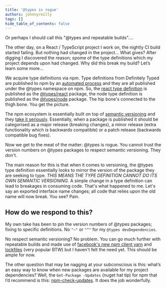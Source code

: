 ```yaml
---
title: '@types is rogue'
authors: johnnyreilly
tags: []
hide_table_of_contents: false
---
```


Or perhaps I should call this "@types and repeatable builds"....

<!--truncate-->

The other day, on a React / TypeScript project I work on, the nightly CI build started failing. But nothing had changed in the project... What gives? After digging I discovered the reason; spome of the type definitions which my project depends upon had changed. Why did this break my build? Let’s learn some more...

We acquire type definitions via npm. Type definitions from Definitely Typed are published to npm by an [automated process](https://github.com/Microsoft/types-publisher) and they are all published under the @types namespace on npm. So, the [react type definition](https://www.npmjs.com/package/react) is published as the [@types/react](https://www.npmjs.com/package/@types/react) package, the node type definition is published as the [@types/node](https://www.npmjs.com/package/@types/node) package. The hip bone's connected to the thigh bone. You get the picture.

The npm ecosystem is essentially built on top of [semantic versioning](http://semver.org/) and they [take it seriously](https://docs.npmjs.com/getting-started/semantic-versioning). Essentially, when a package is published it should be categorised as a major release (breaking changes), a minor release (extra functionality which is backwards compatible) or a patch release (backwards compatible bug fixes).

Now we get to the meat of the matter: @types is rogue. You cannot trust the version numbers on @types packages to respect semantic versioning. They don't.

The main reason for this is that when it comes to versioning, the @types type definition essentially looks to mirror the version of the package they are seeking to type. _THIS MEANS THE TYPE DEFINITION CANNOT DO ITS OWN SEMANTIC VERSIONING._ A simple change in a type definition can lead to breakages in consuming code. That's what happened to me. Let's say an exported interface name changes; all code that relies upon the old name will now break. You see? Pain.

## How do we respond to this?

My own take has been to pin the version numbers of @types packages; fixing to specific definitions. No `"~"` or `"^"` for my `@types devDependencies`.

No respect semantic versioning? No problem. You can go much further with repeatable builds and made use of [facebook's new npm client yarn](https://code.facebook.com/posts/1840075619545360) and [lockfiles](https://yarnpkg.com/blog/2016/11/24/lockfiles-for-all/) (very popular BTW) but I haven't felt the need yet. This should be ample for now.

The other question that may be nagging at your subconscious is this: what’s an easy way to know when new packages are available for my project dependencies? Well, the `Get-Package -Updates` (nuget hat tip) for npm that I’d recommend is this: [npm-check-updates](https://www.npmjs.com/package/npm-check-updates). It does the job wonderfully.
